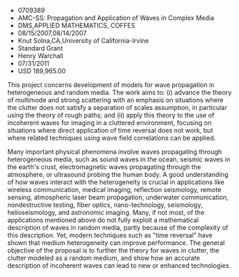 
* 0709389
* AMC-SS: Propagation and Application of Waves in Complex Media
* DMS,APPLIED MATHEMATICS, COFFES
* 08/15/2007,08/14/2007
* Knut Solna,CA,University of California-Irvine
* Standard Grant
* Henry Warchall
* 07/31/2011
* USD 189,965.00

This project concerns development of models for wave propagation in
heterogeneous and random media. The work aims to: (i) advance the theory of
multimode and strong scattering with an emphasis on situations where the clutter
does not satisfy a separation of scales assumption, in particular using the
theory of rough paths; and (ii) apply this theory to the use of incoherent waves
for imaging in a cluttered environment, focusing on situations where direct
application of time reversal does not work, but where related techniques using
wave field correlations can be applied.

Many important physical phenomena involve waves propagating through
heterogeneous media, such as sound waves in the ocean, seismic waves in the
earth's crust, electromagnetic waves propagating through the atmosphere, or
ultrasound probing the human body. A good understanding of how waves interact
with the heterogeneity is crucial in applications like wireless communication,
medical imaging, reflection seismology, remote sensing, atmospheric laser beam
propagation, underwater communication, nondestructive testing, fiber optics,
nano-technology, seismology, helioseismology, and astronomic imaging. Many, if
not most, of the applications mentioned above do not fully exploit a
mathematical description of waves in random media, partly because of the
complexity of this description. Yet, modern techniques such as "time reversal"
have shown that medium heterogeneity can improve performance. The general
objective of the proposal is to further the theory for waves in clutter, the
clutter modeled as a random medium, and show how an accurate description of
incoherent waves can lead to new or enhanced technologies.
